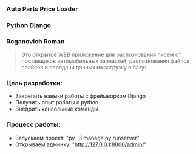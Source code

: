 ### Auto Parts Price Loader
### Python Django
### Roganovich Roman

> Это открытое WEB приложение для распознования писем от поставщиков автомобильных запчастей, распознования файлов прайсов и передачи данных на загрузку в базу:

### Цель разработки:
 - Закрепить навыки работы с фреймворком Django 
 - Получить опыт работы с python
 - Внедрить консольные команды

### Процесс работы:
 - Запускаем проект: "py -3 manage.py runserver"
 - Открываем админку: "http://127.0.0.1:8000/admin/"

 